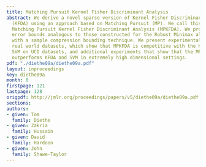 ```yaml
---
title: Matching Pursuit Kernel Fisher Discriminant Analysis
abstract: We derive a novel sparse version of Kernel Fisher Discriminant Analysis
  (KFDA) using an approach based on Matching Pursuit (MP). We call this algorithm
  Matching Pursuit Kernel Fisher Discriminant Analysis (MPKFDA). We provide generalisation
  error bounds analogous to those constructed for the Robust Minimax algorithm together
  with a sample compression bounding technique. We present experimental results on
  real world datasets, which show that MPKFDA is competitive with the KFDA and the
  SVM on UCI datasets, and additional experiments that show that the MPKFDA on average
  outperforms KFDA and SVM in extremely high dimensional settings.
pdf: "./diethe09a/diethe09a.pdf"
layout: inproceedings
key: diethe09a
month: 0
firstpage: 121
lastpage: 128
origpdf: http://jmlr.org/proceedings/papers/v5/diethe09a/diethe09a.pdf
sections: 
authors:
- given: Tom
  family: Diethe
- given: Zakria
  family: Hussain
- given: David
  family: Hardoon
- given: John
  family: Shawe-Taylor
---
```

